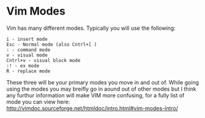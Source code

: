 # Vim Modes

Vim has many different modes. Typically you will use the following:

```
i - insert mode
Esc - Normal mode (also Cntrl+[ )
: - command mode
v - visual mode
Cntrl+v - visual block mode
:! - ex mode
R - replace mode
```

These three will be your primary modes you move in and out of.
While going using the modes you may breifly go in aound out of other modes but I think any furthur information will make VIM more confusing,
for a fully list of mode you can view here: http://vimdoc.sourceforge.net/htmldoc/intro.html#vim-modes-intro/



